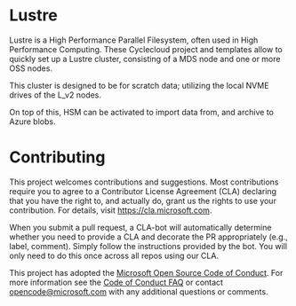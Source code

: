 
# Lustre

Lustre is a High Performance Parallel Filesystem, often used in High Performance Computing. These Cyclecloud project and templates allow to quickly set up a Lustre cluster, consisting of a MDS node and one or more OSS nodes.

This cluster is designed to be for scratch data; utilizing the local NVME drives of the L_v2 nodes.

On top of this, HSM can be activated to import data from, and archive to Azure blobs. 

# Contributing

This project welcomes contributions and suggestions.  Most contributions require you to agree to a
Contributor License Agreement (CLA) declaring that you have the right to, and actually do, grant us
the rights to use your contribution. For details, visit https://cla.microsoft.com.

When you submit a pull request, a CLA-bot will automatically determine whether you need to provide
a CLA and decorate the PR appropriately (e.g., label, comment). Simply follow the instructions
provided by the bot. You will only need to do this once across all repos using our CLA.

This project has adopted the [Microsoft Open Source Code of Conduct](https://opensource.microsoft.com/codeofconduct/).
For more information see the [Code of Conduct FAQ](https://opensource.microsoft.com/codeofconduct/faq/) or
contact [opencode@microsoft.com](mailto:opencode@microsoft.com) with any additional questions or comments.
